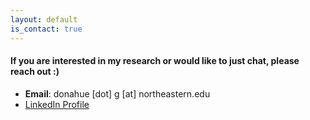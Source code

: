 ```yaml
---
layout: default
is_contact: true
---
```


#### If you are interested in my research or would like to just chat, please reach out :)
* **Email**: donahue [dot] g [at] northeastern.edu
* [LinkedIn Profile](www.linkedin.com/in/gerard-donahue-ml)
